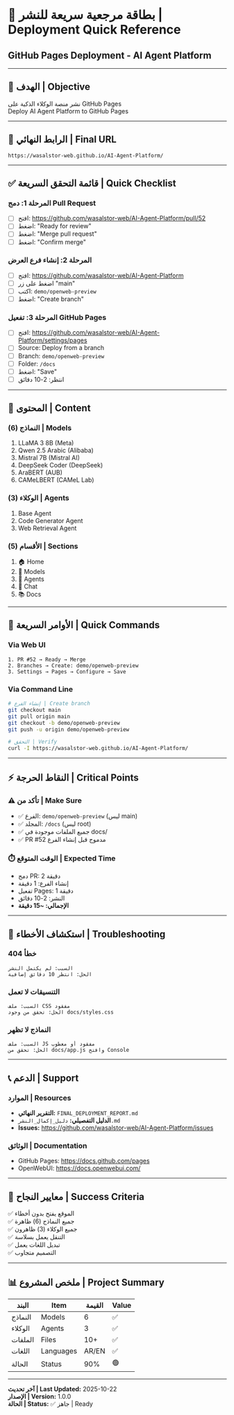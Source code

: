 # 📌 بطاقة مرجعية سريعة للنشر | Deployment Quick Reference

## GitHub Pages Deployment - AI Agent Platform

---

## 🎯 الهدف | Objective
نشر منصة الوكلاء الذكية على GitHub Pages  
Deploy AI Agent Platform to GitHub Pages

---

## 📍 الرابط النهائي | Final URL
```
https://wasalstor-web.github.io/AI-Agent-Platform/
```

---

## ✅ قائمة التحقق السريعة | Quick Checklist

### المرحلة 1: دمج Pull Request
- [ ] افتح: https://github.com/wasalstor-web/AI-Agent-Platform/pull/52
- [ ] اضغط: "Ready for review"
- [ ] اضغط: "Merge pull request"
- [ ] اضغط: "Confirm merge"

### المرحلة 2: إنشاء فرع العرض
- [ ] افتح: https://github.com/wasalstor-web/AI-Agent-Platform
- [ ] اضغط على زر "main"
- [ ] اكتب: `demo/openweb-preview`
- [ ] اضغط: "Create branch"

### المرحلة 3: تفعيل GitHub Pages
- [ ] افتح: https://github.com/wasalstor-web/AI-Agent-Platform/settings/pages
- [ ] Source: Deploy from a branch
- [ ] Branch: `demo/openweb-preview`
- [ ] Folder: `/docs`
- [ ] اضغط: "Save"
- [ ] انتظر: 2-10 دقائق

---

## 🤖 المحتوى | Content

### النماذج (6) | Models
1. LLaMA 3 8B (Meta)
2. Qwen 2.5 Arabic (Alibaba)
3. Mistral 7B (Mistral AI)
4. DeepSeek Coder (DeepSeek)
5. AraBERT (AUB)
6. CAMeLBERT (CAMeL Lab)

### الوكلاء (3) | Agents
1. Base Agent
2. Code Generator Agent
3. Web Retrieval Agent

### الأقسام (5) | Sections
1. 🏠 Home
2. 🤖 Models
3. 👥 Agents
4. 💬 Chat
5. 📚 Docs

---

## 🔧 الأوامر السريعة | Quick Commands

### Via Web UI
```
1. PR #52 → Ready → Merge
2. Branches → Create: demo/openweb-preview
3. Settings → Pages → Configure → Save
```

### Via Command Line
```bash
# إنشاء الفرع | Create branch
git checkout main
git pull origin main
git checkout -b demo/openweb-preview
git push -u origin demo/openweb-preview

# التحقق | Verify
curl -I https://wasalstor-web.github.io/AI-Agent-Platform/
```

---

## ⚡ النقاط الحرجة | Critical Points

### ⚠️ تأكد من | Make Sure
- ✅ الفرع: `demo/openweb-preview` (ليس main)
- ✅ المجلد: `/docs` (ليس root)
- ✅ جميع الملفات موجودة في docs/
- ✅ PR #52 مدموج قبل إنشاء الفرع

### ⏱️ الوقت المتوقع | Expected Time
- دمج PR: 2 دقيقة
- إنشاء الفرع: 1 دقيقة
- تفعيل Pages: 1 دقيقة
- النشر: 2-10 دقائق
- **الإجمالي: ~15 دقيقة**

---

## 🚨 استكشاف الأخطاء | Troubleshooting

### خطأ 404
```
السبب: لم يكتمل النشر
الحل: انتظر 10 دقائق إضافية
```

### التنسيقات لا تعمل
```
السبب: ملف CSS مفقود
الحل: تحقق من وجود docs/styles.css
```

### النماذج لا تظهر
```
السبب: ملف JS مفقود أو معطوب
الحل: تحقق من docs/app.js وافتح Console
```

---

## 📞 الدعم | Support

### الموارد | Resources
- **التقرير النهائي:** `FINAL_DEPLOYMENT_REPORT.md`
- **الدليل التفصيلي:** `دليل_إكمال_النشر.md`
- **Issues:** https://github.com/wasalstor-web/AI-Agent-Platform/issues

### الوثائق | Documentation
- GitHub Pages: https://docs.github.com/pages
- OpenWebUI: https://docs.openwebui.com/

---

## 🎯 معايير النجاح | Success Criteria

✅ الموقع يفتح بدون أخطاء  
✅ جميع النماذج (6) ظاهرة  
✅ جميع الوكلاء (3) ظاهرون  
✅ التنقل يعمل بسلاسة  
✅ تبديل اللغات يعمل  
✅ التصميم متجاوب  

---

## 📊 ملخص المشروع | Project Summary

| البند | Item | القيمة | Value |
|------|------|--------|-------|
| النماذج | Models | 6 | ✅ |
| الوكلاء | Agents | 3 | ✅ |
| الملفات | Files | 10+ | ✅ |
| اللغات | Languages | AR/EN | ✅ |
| الحالة | Status | 90% | 🟢 |

---

**آخر تحديث | Last Updated:** 2025-10-22  
**الإصدار | Version:** 1.0.0  
**الحالة | Status:** ✅ جاهز | Ready
